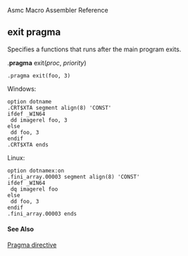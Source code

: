 Asmc Macro Assembler Reference

## exit pragma

Specifies a functions that runs after the main program exits.

.**pragma** exit(_proc_, _priority_)

```
.pragma exit(foo, 3)
```

Windows:
```
option dotname
.CRT$XTA segment align(8) 'CONST'
ifdef _WIN64
 dd imagerel foo, 3
else
 dd foo, 3
endif
.CRT$XTA ends
```

Linux:
```
option dotnamex:on
.fini_array.00003 segment align(8) 'CONST'
ifdef _WIN64
 dq imagerel foo
else
 dd foo, 3
endif
.fini_array.00003 ends
```

#### See Also

[Pragma directive](dot-pragma.md)
